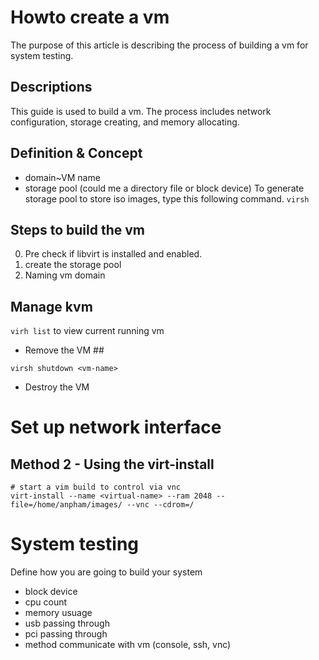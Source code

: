 # Howto create a vm #
The purpose of this article is describing the process of building a vm for system testing.

## Descriptions ##
This guide is used to build a vm. The process includes network configuration, storage creating, and memory allocating. 

## Definition & Concept ##
- domain~VM name
- storage pool (could me a directory file or block device)
 To generate storage pool to store iso images, type this following command.
`virsh`

## Steps to build the vm ##
0. Pre check if libvirt is installed and enabled.
1. create the storage pool
2. Naming vm domain



## Manage kvm ##
`virh list` to view current running vm

* Remove the VM ##
```
virsh shutdown <vm-name>
```
* Destroy the VM



# Set up network interface #



## Method 2 - Using the virt-install ##
```
# start a vim build to control via vnc 
virt-install --name <virtual-name> --ram 2048 --file=/home/anpham/images/ --vnc --cdrom=/
```

# System testing #

Define how you are going to build your system
- block device
- cpu count
- memory usuage
- usb passing through
- pci passing through
- method communicate with vm (console, ssh, vnc)



